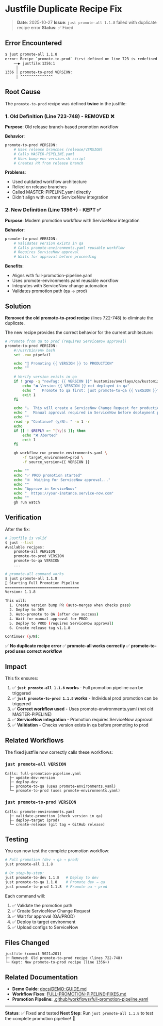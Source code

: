 # Justfile Duplicate Recipe Fix

> **Date**: 2025-10-27
> **Issue**: `just promote-all 1.1.8` failed with duplicate recipe error
> **Status**: ✅ Fixed

## Error Encountered

```bash
$ just promote-all 1.1.8
error: Recipe `promote-to-prod` first defined on line 723 is redefined on line 1356
    ——▶ justfile:1356:1
     │
1356 │ promote-to-prod VERSION:
     │ ^^^^^^^^^^^^^^^
```

## Root Cause

The `promote-to-prod` recipe was defined **twice** in the justfile:

### 1. Old Definition (Line 723-748) - REMOVED ❌

**Purpose**: Old release branch-based promotion workflow

**Behavior**:
```bash
promote-to-prod VERSION:
    # Uses release branches (release/VERSION)
    # Calls MASTER-PIPELINE.yaml
    # Uses bump-env-version.sh script
    # Creates PR from release branch
```

**Problems**:
- Used outdated workflow architecture
- Relied on release branches
- Called MASTER-PIPELINE.yaml directly
- Didn't align with current ServiceNow integration

### 2. New Definition (Line 1356+) - KEPT ✅

**Purpose**: Modern promotion workflow with ServiceNow integration

**Behavior**:
```bash
promote-to-prod VERSION:
    # Validates version exists in qa
    # Calls promote-environments.yaml reusable workflow
    # Requires ServiceNow approval
    # Waits for approval before proceeding
```

**Benefits**:
- Aligns with full-promotion-pipeline.yaml
- Uses promote-environments.yaml reusable workflow
- Integrates with ServiceNow change automation
- Validates promotion path (qa → prod)

## Solution

**Removed the old promote-to-prod recipe** (lines 722-748) to eliminate the duplicate.

The new recipe provides the correct behavior for the current architecture:

```bash
# Promote from qa to prod (requires ServiceNow approval)
promote-to-prod VERSION:
    #!/usr/bin/env bash
    set -euo pipefail

    echo "🔴 Promoting {{ VERSION }} to PRODUCTION"
    echo ""

    # Verify version exists in qa
    if ! grep -q "newTag: {{ VERSION }}" kustomize/overlays/qa/kustomization.yaml; then
        echo "❌ Version {{ VERSION }} not deployed in qa"
        echo "   Promote to qa first: just promote-to-qa {{ VERSION }}"
        exit 1
    fi

    echo "⚠️  This will create a ServiceNow Change Request for production"
    echo "   Manual approval required in ServiceNow before deployment proceeds"
    echo ""
    read -p "Continue? (y/N): " -n 1 -r
    echo
    if [[ ! $REPLY =~ ^[Yy]$ ]]; then
        echo "❌ Aborted"
        exit 1
    fi

    gh workflow run promote-environments.yaml \
        -f target_environment=prod \
        -f source_version={{ VERSION }}

    echo ""
    echo "✅ PROD promotion started"
    echo "⏸️  Waiting for ServiceNow approval..."
    echo ""
    echo "Approve in ServiceNow:"
    echo "  https://your-instance.service-now.com"
    echo ""
    gh run watch
```

## Verification

After the fix:

```bash
# Justfile is valid
$ just --list
Available recipes:
    promote-all VERSION
    promote-to-prod VERSION
    promote-to-qa VERSION
    ...

# promote-all command works
$ just promote-all 1.1.8
🚀 Starting Full Promotion Pipeline
==================================
Version: 1.1.8

This will:
  1. Create version bump PR (auto-merges when checks pass)
  2. Deploy to DEV
  3. Auto-promote to QA (after dev success)
  4. Wait for manual approval for PROD
  5. Deploy to PROD (requires ServiceNow approval)
  6. Create release tag v1.1.8

Continue? (y/N):
```

✅ **No duplicate recipe error**
✅ **promote-all works correctly**
✅ **promote-to-prod uses correct workflow**

## Impact

This fix ensures:

1. ✅ **`just promote-all 1.1.8` works** - Full promotion pipeline can be triggered
2. ✅ **`just promote-to-prod 1.1.8` works** - Individual prod promotion can be triggered
3. ✅ **Correct workflow used** - Uses promote-environments.yaml (not old MASTER-PIPELINE)
4. ✅ **ServiceNow integration** - Promotion requires ServiceNow approval
5. ✅ **Validation** - Checks version exists in qa before promoting to prod

## Related Workflows

The fixed justfile now correctly calls these workflows:

### `just promote-all VERSION`
```
Calls: full-promotion-pipeline.yaml
  ├─ update-dev-version
  ├─ deploy-dev
  ├─ promote-to-qa (uses promote-environments.yaml)
  └─ promote-to-prod (uses promote-environments.yaml)
```

### `just promote-to-prod VERSION`
```
Calls: promote-environments.yaml
  ├─ validate-promotion (check version in qa)
  ├─ deploy-target (prod)
  └─ create-release (git tag + GitHub release)
```

## Testing

You can now test the complete promotion workflow:

```bash
# Full promotion (dev → qa → prod)
just promote-all 1.1.8

# Or step-by-step:
just promote-to-dev 1.1.8   # Deploy to dev
just promote-to-qa 1.1.8    # Promote dev → qa
just promote-to-prod 1.1.8  # Promote qa → prod
```

Each command will:
1. ✅ Validate the promotion path
2. ✅ Create ServiceNow Change Request
3. ✅ Wait for approval (QA/PROD)
4. ✅ Deploy to target environment
5. ✅ Upload configs to ServiceNow

## Files Changed

```
justfile (commit 5021a201)
├─ Removed: Old promote-to-prod recipe (lines 722-748)
└─ Kept: New promote-to-prod recipe (line 1356+)
```

## Related Documentation

- **Demo Guide**: [docs/DEMO-GUIDE.md](docs/DEMO-GUIDE.md)
- **Workflow Fixes**: [FULL-PROMOTION-PIPELINE-FIXES.md](FULL-PROMOTION-PIPELINE-FIXES.md)
- **Promotion Pipeline**: [.github/workflows/full-promotion-pipeline.yaml](.github/workflows/full-promotion-pipeline.yaml)

---

**Status**: ✅ Fixed and tested
**Next Step**: Run `just promote-all 1.1.8` to test the complete promotion pipeline! 🚀
